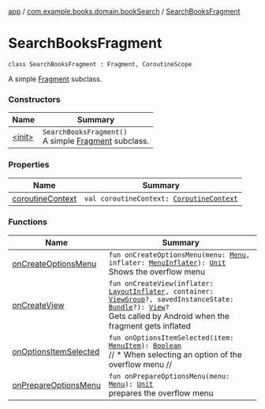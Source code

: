 [app](../../index.md) / [com.example.books.domain.bookSearch](../index.md) / [SearchBooksFragment](./index.md)

# SearchBooksFragment

`class SearchBooksFragment : Fragment, CoroutineScope`

A simple [Fragment](#) subclass.

### Constructors

| Name | Summary |
|---|---|
| [&lt;init&gt;](-init-.md) | `SearchBooksFragment()`<br>A simple [Fragment](#) subclass. |

### Properties

| Name | Summary |
|---|---|
| [coroutineContext](coroutine-context.md) | `val coroutineContext: `[`CoroutineContext`](https://kotlinlang.org/api/latest/jvm/stdlib/kotlin.coroutines/-coroutine-context/index.html) |

### Functions

| Name | Summary |
|---|---|
| [onCreateOptionsMenu](on-create-options-menu.md) | `fun onCreateOptionsMenu(menu: `[`Menu`](https://developer.android.com/reference/android/view/Menu.html)`, inflater: `[`MenuInflater`](https://developer.android.com/reference/android/view/MenuInflater.html)`): `[`Unit`](https://kotlinlang.org/api/latest/jvm/stdlib/kotlin/-unit/index.html)<br>Shows the overflow menu |
| [onCreateView](on-create-view.md) | `fun onCreateView(inflater: `[`LayoutInflater`](https://developer.android.com/reference/android/view/LayoutInflater.html)`, container: `[`ViewGroup`](https://developer.android.com/reference/android/view/ViewGroup.html)`?, savedInstanceState: `[`Bundle`](https://developer.android.com/reference/android/os/Bundle.html)`?): `[`View`](https://developer.android.com/reference/android/view/View.html)`?`<br>Gets called by Android when the fragment gets inflated |
| [onOptionsItemSelected](on-options-item-selected.md) | `fun onOptionsItemSelected(item: `[`MenuItem`](https://developer.android.com/reference/android/view/MenuItem.html)`): `[`Boolean`](https://kotlinlang.org/api/latest/jvm/stdlib/kotlin/-boolean/index.html)<br>//     * When selecting an option of the overflow menu // |
| [onPrepareOptionsMenu](on-prepare-options-menu.md) | `fun onPrepareOptionsMenu(menu: `[`Menu`](https://developer.android.com/reference/android/view/Menu.html)`): `[`Unit`](https://kotlinlang.org/api/latest/jvm/stdlib/kotlin/-unit/index.html)<br>prepares the overflow menu |
